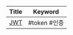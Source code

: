 
| Title           | Keyword    |
| --------------- | ---------- |
| [JWT](<JWT.md>) | #token #인증 |
